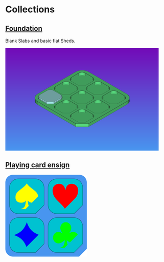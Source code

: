 # Collections

## [Foundation](collections/SlabShed_foundation)

Blank Slabs and basic flat Sheds.

![This collection Overview one](collections/SlabShed_foundation/overview1.png)

## [Playing card ensign](collections/Slab_playingCardEnsign)

![This collection Overview one](collections/Slab_playingCardEnsign/overview1.png)